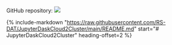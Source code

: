#

GitHub repository: [![](https://img.shields.io/badge/github-repo-000.svg?logo=github&labelColor=gray&color=blue)][link]

{% include-markdown "https://raw.githubusercontent.com/RS-DAT/JupyterDaskCloud2Cluster/main/README.md" start="# JupyterDaskCloud2Cluster" heading-offset=2 %}

[link]: https://github.com/RS-DAT/JupyterDaskCloud2Cluster